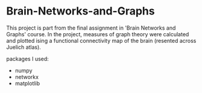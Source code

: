 # Brain-Networks-and-Graphs

This project is part from the final assignment in 'Brain Networks and Graphs' course. In the project, measures of graph theory were calculated and plotted ising a functional connectivity map of the brain (resented across Juelich atlas).

packages I used: 
* numpy
* networkx
* matplotlib
